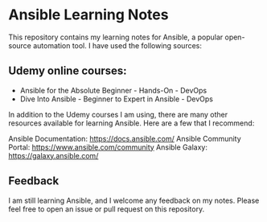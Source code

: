 # Ansible Learning Notes

This repository contains my learning notes for Ansible, a popular open-source automation tool. I have used the following sources:

## Udemy online courses:
- Ansible for the Absolute Beginner - Hands-On - DevOps
- Dive Into Ansible - Beginner to Expert in Ansible - DevOps

In addition to the Udemy courses I am using, there are many other resources available for learning Ansible. Here are a few that I recommend:

Ansible Documentation: https://docs.ansible.com/
Ansible Community Portal: https://www.ansible.com/community
Ansible Galaxy: https://galaxy.ansible.com/

## Feedback
I am still learning Ansible, and I welcome any feedback on my notes. Please feel free to open an issue or pull request on this repository.